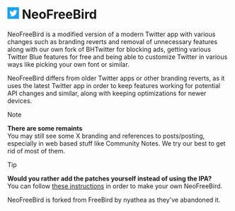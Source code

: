 # <img src="/Branding/Icon.jpg" width="26" height="26"> NeoFreeBird
NeoFreeBird is a modified version of a modern Twitter app with various changes such as branding reverts and removal of unnecessary features along with our own fork of BHTwitter for blocking ads, getting various Twitter Blue features for free and being able to customize Twitter in various ways like picking your own font or similar. 

NeoFreeBird differs from older Twitter apps or other branding reverts, as it uses the latest Twitter app in order to keep features working for potential API changes and similar, along with keeping optimizations for newer devices.

> [!NOTE]  
> <b>There are some remaints</b><br>You may still see some X branding and references to posts/posting, especially in web based stuff like Community Notes. We try our best to get rid of most of them.

> [!TIP]
> <b>Would you rather add the patches yourself instead of using the IPA?</b> <br>
> You can follow [these instructions](/P-I-Y.md) in order to make your own NeoFreeBird.

NeoFreeBird is forked from FreeBird by nyathea as they've abandoned it.
